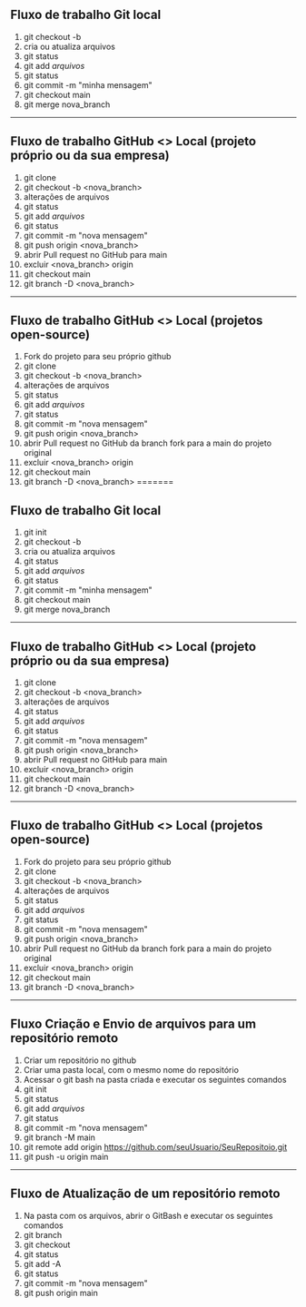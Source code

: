 ## Fluxo de trabalho Git local

01. git checkout -b <nova-branch>
02. cria ou atualiza arquivos
03. git status
05. git add *arquivos*
06. git status
07. git commit -m "minha mensagem"
08. git checkout main
09. git merge nova_branch

-----

## Fluxo de trabalho GitHub <> Local (projeto próprio ou da sua empresa)
01. git clone <endereco do projeto>
02. git checkout -b <nova_branch>
03. alterações de arquivos
04. git status
05. git add *arquivos*
06. git status
07. git commit -m "nova mensagem"
08. git push origin <nova_branch>
09. abrir Pull request no GitHub para main
10. excluir <nova_branch> origin
11. git checkout main
12. git branch -D <nova_branch>

-----

## Fluxo de trabalho GitHub <> Local (projetos open-source)
01. Fork do projeto para seu próprio github
02. git clone <endereco do projeto fork>
03. git checkout -b <nova_branch>
04. alterações de arquivos
05. git status
06. git add *arquivos*
07. git status
08. git commit -m "nova mensagem"
09. git push origin <nova_branch>
10. abrir Pull request no GitHub da branch fork para a main do projeto original
11. excluir <nova_branch> origin
12. git checkout main
13. git branch -D <nova_branch>
=======

## Fluxo de trabalho Git local

01. git init 
02. git checkout -b <nova-branch>
03. cria ou atualiza arquivos
04. git status
05. git add *arquivos*
06. git status
07. git commit -m "minha mensagem"
08. git checkout main
09. git merge nova_branch

-----

## Fluxo de trabalho GitHub <> Local (projeto próprio ou da sua empresa)
01. git clone <endereco do projeto>
02. git checkout -b <nova_branch>
03. alterações de arquivos
04. git status
05. git add *arquivos*
06. git status
07. git commit -m "nova mensagem"
08. git push origin <nova_branch>
09. abrir Pull request no GitHub para main
10. excluir <nova_branch> origin
11. git checkout main
12. git branch -D <nova_branch>

-----

## Fluxo de trabalho GitHub <> Local (projetos open-source)
01. Fork do projeto para seu próprio github
02. git clone <endereco do projeto fork>
03. git checkout -b <nova_branch>
04. alterações de arquivos
05. git status
06. git add *arquivos*
07. git status
08. git commit -m "nova mensagem"
09. git push origin <nova_branch>
10. abrir Pull request no GitHub da branch fork para a main do projeto original
11. excluir <nova_branch> origin
12. git checkout main
13. git branch -D <nova_branch>

----

## Fluxo Criação e Envio de arquivos para um repositório remoto
01. Criar um repositório no github
02. Criar uma pasta local, com o mesmo nome do repositório
03. Acessar o git bash na pasta criada e executar os seguintes comandos
04. git init
05. git status
06. git add *arquivos*
07. git status
08. git commit -m "nova mensagem"
09. git branch -M main
10. git remote add origin https://github.com/seuUsuario/SeuRepositoio.git 
11. git push -u origin main

----

## Fluxo de Atualização de um repositório remoto
01. Na pasta com os arquivos, abrir o GitBash e executar os seguintes comandos
02. git branch
03. git checkout
04. git status
05. git add -A
06. git status
07. git commit -m "nova mensagem"
08. git push origin main